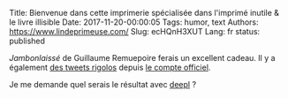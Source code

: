 Title: Bienvenue dans cette imprimerie spécialisée dans l'imprimé inutile &amp; le livre illisible
Date: 2017-11-20-00:00:05
Tags: humor, text
Authors: https://www.lindeprimeuse.com/
Slug: ecHQnH3XUT
Lang: fr
status: published

*Jambonlaissé* de Guillaume Remuepoire ferais un excellent cadeau.
Il y a également [des tweets rigolos](https://twitter.com/LIndeprimeuse/status/932325861470146563) depuis [le compte officiel](https://twitter.com/LIndeprimeuse).

Je me demande quel serais le résultat avec [deepl](https://www.deepl.com) ?
